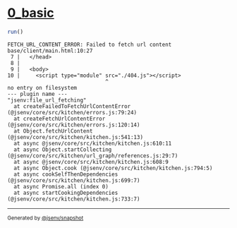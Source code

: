 # [0_basic](../../script_module_not_found_build.test.mjs#L22)

```js
run()
```

```console
FETCH_URL_CONTENT_ERROR: Failed to fetch url content
base/client/main.html:10:27
 7 |   </head>
 8 | 
 9 |   <body>
10 |     <script type="module" src="./404.js"></script>
                               ^
no entry on filesystem
--- plugin name ---
"jsenv:file_url_fetching"
  at createFailedToFetchUrlContentError (@jsenv/core/src/kitchen/errors.js:79:24)
  at createFetchUrlContentError (@jsenv/core/src/kitchen/errors.js:120:14)
  at Object.fetchUrlContent (@jsenv/core/src/kitchen/kitchen.js:541:13)
  at async @jsenv/core/src/kitchen/kitchen.js:610:11
  at async Object.startCollecting (@jsenv/core/src/kitchen/url_graph/references.js:29:7)
  at async @jsenv/core/src/kitchen/kitchen.js:608:9
  at async Object.cook (@jsenv/core/src/kitchen/kitchen.js:794:5)
  at async cookSelfThenDependencies (@jsenv/core/src/kitchen/kitchen.js:699:7)
  at async Promise.all (index 0)
  at async startCookingDependencies (@jsenv/core/src/kitchen/kitchen.js:733:7)
```

---

<sub>
  Generated by <a href="https://github.com/jsenv/core/tree/main/packages/tooling/snapshot">@jsenv/snapshot</a>
</sub>
